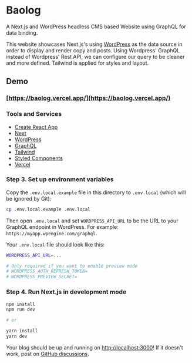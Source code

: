 # Baolog

A Next.js and WordPress headless CMS based Website using GraphQL for data binding.

This website showcases Next.js's using [WordPress](https://wordpress.org) as the data source in order to display and render copy and posts. Using Wordpress' GraphQL instead of Wordpress' Rest API, we can configure our query to be cleaner and more defined. Tailwind is applied for styles and layout.

## Demo

### [https://baolog.vercel.app/](https://baolog.vercel.app/)

### Tools and Services

-   [Create React App](https://github.com/facebook/create-react-app)
-   [Next](https://github.com/vercel/next.js/)
-   [WordPress](https://github.com/WordPress/WordPress)
-   [GraphQL](https://github.com/graphql)
-   [Tailwind](https://github.com/tailwindlabs/tailwindcss)
-   [Styled Components](https://styled-components.com)
-   [Vercel](https://vercel.com?utm_source=pulakchakraborty)

### Step 3. Set up environment variables

Copy the `.env.local.example` file in this directory to `.env.local` (which will be ignored by Git):

```bash
cp .env.local.example .env.local
```

Then open `.env.local` and set `WORDPRESS_API_URL` to be the URL to your GraphQL endpoint in WordPress. For example: `https://myapp.wpengine.com/graphql`.

Your `.env.local` file should look like this:

```bash
WORDPRESS_API_URL=...

# Only required if you want to enable preview mode
# WORDPRESS_AUTH_REFRESH_TOKEN=
# WORDPRESS_PREVIEW_SECRET=
```

### Step 4. Run Next.js in development mode

```bash
npm install
npm run dev

# or

yarn install
yarn dev
```

Your blog should be up and running on [http://localhost:3000](http://localhost:3000)! If it doesn't work, post on [GitHub discussions](https://github.com/vercel/next.js/discussions).

